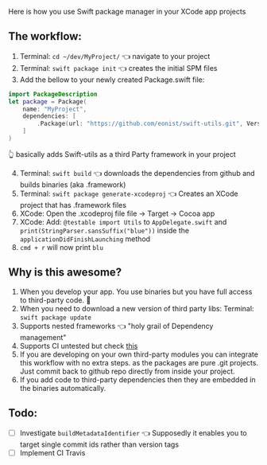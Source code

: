 Here is how you use Swift package manager in your XCode app projects<!--more--> 

## The workflow:  

1. Terminal: ``cd ~/dev/MyProject/`` 👈 navigate to your project  
2. Terminal: ``swift package init`` 👈 creates the initial SPM files    
3. Add the bellow to your newly created Package.swift file:  
```swift
import PackageDescription
let package = Package(
    name: "MyProject",
	dependencies: [
		.Package(url: "https://github.com/eonist/swift-utils.git", Version(0, 0, 0, prereleaseIdentifiers: ["alpha", "3"]))
    ]
)
```
👆 basically adds Swift-utils as a third Party framework in your project    

4. Terminal: ``swift build`` 👈 downloads the dependencies from github and builds binaries (aka .framework)    
5. Terminal: ``swift package generate-xcodeproj`` 👈  Creates an XCode project that has .framework files  
6. XCode: Open the .xcodeproj file file -> Target -> Cocoa app  
7. XCode: Add: ``@testable import Utils`` to ``AppDelegate.swift`` and ``print(StringParser.sansSuffix("blue"))`` inside the ``applicationDidFinishLaunching`` method  
8. ``cmd + r`` will now print ``blu``  

## Why is this awesome?

1. When you develop your app. You use binaries but you have full access to third-party code. 🔑  
2. When you need to download a new version of third party libs: Terminal: ``swift package update``    
3. Supports nested frameworks 👈 "holy grail of Dependency management"   	 
4. Supports CI untested but check  [this](https://www.linkedin.com/pulse/apple-swift-package-manager-deep-dive-shashikant-jagtap) 
5. If you are developing on your own third-party modules you can integrate this workflow with no extra steps. as the packages are pure .git projects. Just commit back to github repo directly from inside your project.    
6. If you add code to third-party dependencies then they are embedded in the binaries automatically.   

## Todo:  
- [ ] Investigate ``buildMetadataIdentifier`` 👈 Supposedly it enables you to target single commit ids rather than version tags
- [ ] Implement CI Travis 